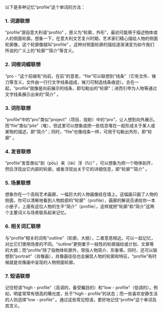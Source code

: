 以下是多种记忆“profile”这个单词的方法：

### 1. 词源联想
“profile”源自意大利语“profilo” ，原义为“轮廓，外形”，最初可能用于描述物体或人的侧面轮廓。想象一下，在意大利文艺复兴时期，艺术家们精心描绘人物的侧面轮廓像，这个轮廓像就叫“profile” 。这种对侧面轮廓的描绘逐渐演变为如今我们所说的广义上的“轮廓”“简介”等含义。

### 2. 词根词缀联想
“pro - ”这个前缀有“向前，在前”的意思，“file”可以联想到“线条”（它有文件、锉刀等含义，文件由一行行文字线条组成，锉刀可制造线条痕迹）。合在一起，“profile”就像是向前展示的线条，即勾勒出的“轮廓”；进而引申为人物等通过文字线条展示出来的“简介” 。

### 3. 词形联想
“profile”中的“pro”类似“project”（项目、投射）中的“pro”，让人想到向外展示。而“file”类似“pile”（堆），但这里可以想象成把一些信息堆在一起形成关于某人或某物的描述，即“简介”；同时，“file”也像线条一样，可用于勾勒出外形，即“轮廓” 。

### 4. 发音联想
“profile”发音类似“剖（pōu）来（lái）浮（fú）” ，可以想象为把一个物体剖开，然后浮现出它内部的轮廓，或者浮现出关于它的详细信息，即“轮廓”“简介” 。

### 5. 场景联想
想象你在一个高档艺术画廊，一幅巨大的人物画像挂在墙上。这幅画只画了人物的侧面，你可以清晰地看到人物脸部的“轮廓”（profile），画廊的解说员递给你一本小册子，上面有这位人物的生平“简介”（profile），这样就把“轮廓”和“简介”这两个主要词义与场景联系起来记忆。

### 6. 相关词汇联想
与“profile”相关的词有“outline”（轮廓，大纲），二者意思相近。可以一起记忆，对比它们使用场景的不同。“outline”更侧重于一般性的轮廓描绘或计划、文章等的大纲；而“profile”除了指物体轮廓外，常指人物简介、形象等。同时，还可以联想到“portrait”（肖像画），肖像画往往也会展现人物的轮廓和特征，“profile”有时候就是肖像画中呈现的人物侧面轮廓。 

### 7. 短语联想
记住短语“high - profile”（高调的，备受瞩目的）和“low - profile”（低调的）。例如，明星常常有很高的曝光度，处于“high - profile”的状态；而一些喜欢安静生活的人则选择“low - profile” 。通过这些常见短语，更好地记住“profile”这个单词及其含义。 